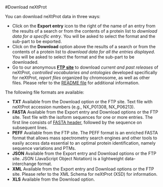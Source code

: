 #Download neXtProt

You can download neXtProt data in three ways:

* Click on the **Export entry** icon to the right of the name of an entry from the results of a search or from the contents of a protein list to _download data for a specific entry_. You will be asked to select the format and the sub-part to be exported. 
* Click on the **Download** option above the results of a search or from the contents of a protein list to _download data for all the entries displayed_. You will be asked to select the format and the sub-part to be downloaded.
* Go to our anonymous **[FTP site](ftp://ftp.nextprot.org/)** to download _current and past releases_ of neXtProt, _controlled vocabularies and ontologies_ developed specifically for neXtProt, _report files_ organized by chromosome, as well as other files. Please refer to the [README file](ftp://ftp.nextprot.org/README) for additional information.

The following file formats are available:

* **TXT** Available from the Download option or the FTP site. Text file with neXtProt accession numbers  (e.g., NX_P01308, NX_P06213). 
* **FASTA** Available from the Export entry and Download options or the FTP site. Text file with the isoform sequences for one or more entries. The first line consists of [FASTA header](/help/FASTA-header), followed by the sequence on subsequent lines. 
* **PEFF** Available from the FTP site. The PEFF format is an enriched FASTA format that allows mass spectrometry search engines and other tools to easily access data essential to an optimal protein identification, namely sequence variations and PTMs. 
* **JSON** Available from the Export entry and Download options or the FTP site. JSON (JavaScript Object Notation) is a lightweight data-interchange format.
* **XML** Available from the Export entry and Download options or the FTP site. Please refer to the XML Schema for neXtProt (XSD) for information.
* **XLS** Available from the Download option.
